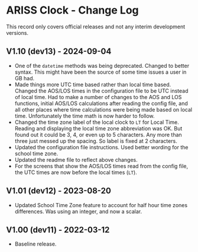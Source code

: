ARISS Clock - Change Log
========================

This record only covers official releases and not any interim development
versions.  

V1.10 (dev13) - 2024-09-04
--------------------------
- One of the `datetime` methods was being deprecated. Changed to better syntax.
  This might have been the source of some time issues a user in GB had.  
- Made things more UTC time based rather than local time based. Changed the
  AOS/LOS times in the configuration file to be UTC instead of local time.
  Had to make a number of changes to the AOS and LOS functions, initial
  AOS/LOS calculations after reading the config file, and all other places
  where time calculations were being made based on local time. Unfortunately
  the time math is now harder to follow.  
- Changed the time zone label of the local clock to `LT` for Local Time.
  Reading and displaying the local time zone abbreviation was OK. But found
  out it could be 3, 4, or even up to 5 characters. Any more than three just
  messed up the spacing. So label is fixed at 2 characters.  
- Updated the configuration file instructions. Used better wording for the
  school time zone.  
- Updated the readme file to reflect above changes.  
- For the screens that show the AOS/LOS times read from the config file,
  the UTC times are now before the local times (`LT`).  

V1.01 (dev12) - 2023-08-20
--------------------------
- Updated School Time Zone feature to account for half hour time zones
  differences. Was using an integer, and now a scalar.  

V1.00 (dev11) - 2022-03-12
--------------------------
- Baseline release.  

